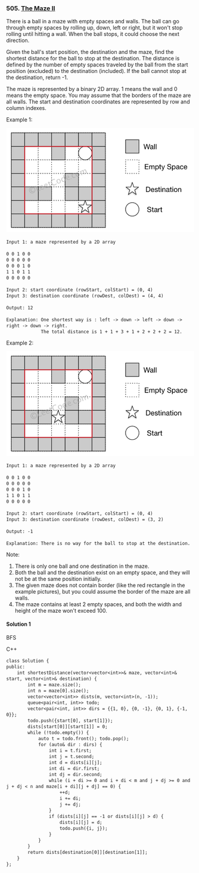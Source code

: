 ### 505\. [The Maze II](https://leetcode.com/problems/the-maze-ii/)

There is a ball in a maze with empty spaces and walls. The ball can go through empty spaces by rolling up, down, left or right, but it won't stop rolling until hitting a wall. When the ball stops, it could choose the next direction.

Given the ball's start position, the destination and the maze, find the shortest distance for the ball to stop at the destination. The distance is defined by the number of empty spaces traveled by the ball from the start position (excluded) to the destination (included). If the ball cannot stop at the destination, return -1.

The maze is represented by a binary 2D array. 1 means the wall and 0 means the empty space. You may assume that the borders of the maze are all walls. The start and destination coordinates are represented by row and column indexes.

Example 1:

![alt text](maze_1_example_1.png)

```
Input 1: a maze represented by a 2D array

0 0 1 0 0
0 0 0 0 0
0 0 0 1 0
1 1 0 1 1
0 0 0 0 0

Input 2: start coordinate (rowStart, colStart) = (0, 4)
Input 3: destination coordinate (rowDest, colDest) = (4, 4)

Output: 12

Explanation: One shortest way is : left -> down -> left -> down -> right -> down -> right.
             The total distance is 1 + 1 + 3 + 1 + 2 + 2 + 2 = 12.
```

Example 2:

![alt text](maze_1_example_2.png)

```
Input 1: a maze represented by a 2D array

0 0 1 0 0
0 0 0 0 0
0 0 0 1 0
1 1 0 1 1
0 0 0 0 0

Input 2: start coordinate (rowStart, colStart) = (0, 4)
Input 3: destination coordinate (rowDest, colDest) = (3, 2)

Output: -1

Explanation: There is no way for the ball to stop at the destination.
```

Note:

1. There is only one ball and one destination in the maze.
2. Both the ball and the destination exist on an empty space, and they will not be at the same position initially.
3. The given maze does not contain border (like the red rectangle in the example pictures), but you could assume the border of the maze are all walls.
4. The maze contains at least 2 empty spaces, and both the width and height of the maze won't exceed 100.

#### Solution 1

BFS

C++

```
class Solution {
public:
    int shortestDistance(vector<vector<int>>& maze, vector<int>& start, vector<int>& destination) {
        int m = maze.size();
        int n = maze[0].size();
        vector<vector<int>> dists(m, vector<int>(n, -1));
        queue<pair<int, int>> todo;
        vector<pair<int, int>> dirs = {{1, 0}, {0, -1}, {0, 1}, {-1, 0}};
        todo.push({start[0], start[1]});
        dists[start[0]][start[1]] = 0;
        while (!todo.empty()) {
            auto t = todo.front(); todo.pop();
            for (auto& dir : dirs) {
                int i = t.first;
                int j = t.second;
                int d = dists[i][j];
                int di = dir.first;
                int dj = dir.second;
                while (i + di >= 0 and i + di < m and j + dj >= 0 and j + dj < n and maze[i + di][j + dj] == 0) {
                    ++d;
                    i += di;
                    j += dj;
                }
                if (dists[i][j] == -1 or dists[i][j] > d) {
                    dists[i][j] = d;
                    todo.push({i, j});
                }
            }
        }
        return dists[destination[0]][destination[1]];        
    }
};
```
